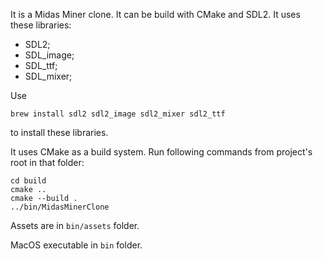
It is a Midas Miner clone. It can be build with CMake and SDL2.
It uses these libraries:
- SDL2;
- SDL_image;
- SDL_ttf;
- SDL_mixer;

Use 

`brew install sdl2 sdl2_image sdl2_mixer sdl2_ttf`

to install these libraries.

It uses CMake as a build system. Run following commands from project's root in that folder:
```mkdir build
cd build
cmake ..
cmake --build .
../bin/MidasMinerClone
```

Assets are in `bin/assets` folder.

MacOS executable in `bin` folder.
